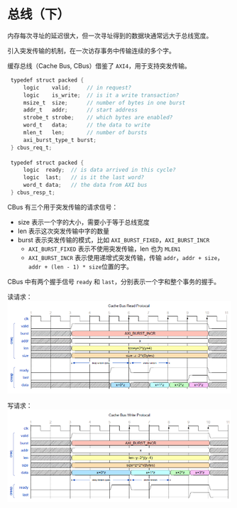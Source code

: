 # 总线（下）

内存每次寻址的延迟很大，但一次寻址得到的数据块通常远大于总线宽度。

引入突发传输的机制，在一次访存事务中传输连续的多个字。

缓存总线（Cache Bus, CBus）借鉴了 `AXI4`，用于支持突发传输。

```verilog
 typedef struct packed {
     logic    valid;     // in request?
     logic    is_write;  // is it a write transaction?
     msize_t  size;      // number of bytes in one burst
     addr_t   addr;      // start address
     strobe_t strobe;    // which bytes are enabled?
     word_t   data;      // the data to write
     mlen_t   len;       // number of bursts
	 axi_burst_type_t burst;
 } cbus_req_t;
 
 typedef struct packed {
     logic  ready;  // is data arrived in this cycle?
     logic  last;   // is it the last word?
     word_t data;   // the data from AXI bus
 } cbus_resp_t;
```

CBus 有三个用于突发传输的请求信号：

* size 表示一个字的大小，需要小于等于总线宽度
* len 表示这次突发传输中字的数量
* burst 表示突发传输的模式，比如 `AXI_BURST_FIXED`，`AXI_BURST_INCR` 
  * `AXI_BURST_FIXED` 表示不使用突发传输，len 也为 `MLEN1`
  * `AXI_BURST_INCR` 表示使用递增式突发传输，传输 `addr`，`addr + size`，`addr + (len - 1) * size`位置的字。


CBus 中有两个握手信号 `ready` 和 `last`，分别表示一个字和整个事务的握手。

读请求：
![cbus_read](../imgs/cbus_read.png)

写请求：
![cbus_wriite](../imgs/cbus_write.png)